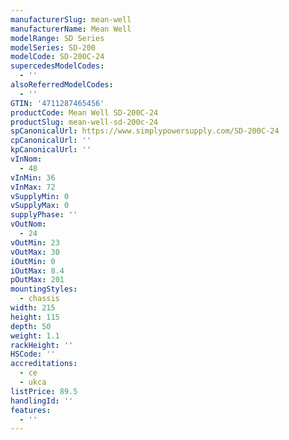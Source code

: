 ```yaml
---
manufacturerSlug: mean-well
manufacturerName: Mean Well
modelRange: SD Series
modelSeries: SD-200
modelCode: SD-200C-24
supercedesModelCodes:
  - ''
alsoReferredModelCodes:
  - ''
GTIN: '4711287465456'
productCode: Mean Well SD-200C-24
productSlug: mean-well-sd-200c-24
spCanonicalUrl: https://www.simplypowersupply.com/SD-200C-24
cpCanonicalUrl: ''
kpCanonicalUrl: ''
vInNom:
  - 48
vInMin: 36
vInMax: 72
vSupplyMin: 0
vSupplyMax: 0
supplyPhase: ''
vOutNom:
  - 24
vOutMin: 23
vOutMax: 30
iOutMin: 0
iOutMax: 8.4
pOutMax: 201
mountingStyles:
  - chassis
width: 215
height: 115
depth: 50
weight: 1.1
rackHeight: ''
HSCode: ''
accreditations:
  - ce
  - ukca
listPrice: 89.5
handlingId: ''
features:
  - ''
---
```

